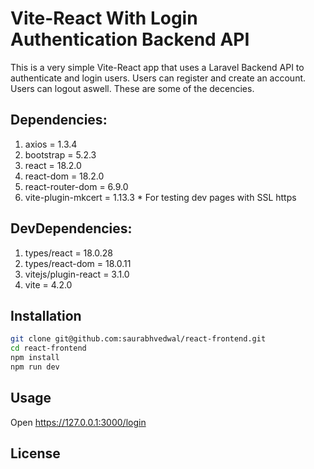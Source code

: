 # Vite-React With Login Authentication Backend API
This is a very simple Vite-React app that uses a Laravel Backend API to authenticate and login users. Users can register and create an account. Users can logout aswell. These are some of the decencies.
## Dependencies:
1. axios =  1.3.4
2. bootstrap =  5.2.3
3. react =  18.2.0
4. react-dom =  18.2.0
5. react-router-dom =  6.9.0
6. vite-plugin-mkcert =  1.13.3 * For testing dev pages with SSL https 

## DevDependencies:
1. types/react =  18.0.28
2. types/react-dom =  18.0.11
3. vitejs/plugin-react =  3.1.0
4. vite =  4.2.0

## Installation

```bash
git clone git@github.com:saurabhvedwal/react-frontend.git
cd react-frontend
npm install
npm run dev
```

## Usage
Open https://127.0.0.1:3000/login

## License
